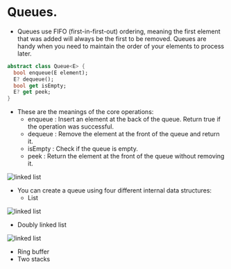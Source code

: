 # Queues.
- Queues use FIFO (first-in-first-out) ordering, meaning the first element that was added will always be the first to be removed. Queues are handy when you need to maintain the order of your elements to process later.
```dart
abstract class Queue<E> {
  bool enqueue(E element);
  E? dequeue();
  bool get isEmpty;
  E? get peek;
}
```
- These are the meanings of the core operations:
  - enqueue : Insert an element at the back of the queue. Return true if the operation was successful.
  - dequeue : Remove the element at the front of the queue and return it.
  - isEmpty : Check if the queue is empty.
  - peek : Return the element at the front of the queue without removing it.
<p float="left">
   <img src="https://github.com/mo7amedaliEbaid/ds_dart/blob/0386069ac0a2422114b989396bb25f97106870c4/assets/queue.png"  alt="linked list"/>
</p>

- You can create a queue using four different internal data structures:
  - List

<p float="left">
   <img src="https://github.com/mo7amedaliEbaid/ds_dart/blob/78295a524808ebcf8440435a5a0d737f15a20db6/assets/list_based_queue.png"  alt="linked list"/>
</p>

  - Doubly linked list
<p float="left">
   <img src="https://github.com/mo7amedaliEbaid/ds_dart/blob/99c80aa784d6989c9216d6aedc93d1dc3a005036/assets/doubly_liked_list.png"  alt="linked list"/>
</p>

  - Ring buffer
  - Two stacks
